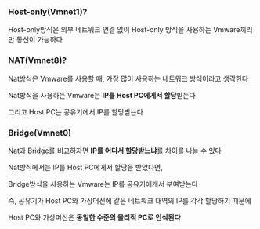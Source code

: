 ### **Host-only(Vmnet1)?**

Host-only방식은 외부 네트워크 연결 없이 Host-only 방식을 사용하는 Vmware끼리만 통신이 가능하다

### **NAT(Vmnet8)?**

Nat방식은 Vmware를 사용할 때, 가장 많이 사용하는 네트워크 방식이라고 생각한다

Nat방식을 사용하는 Vmware는 **IP를 Host PC에게서 할당**받는다 

그리고 Host PC는 공유기에서 IP를 할당받는다

### **Bridge(Vmnet0)**

Nat과 Bridge를 비교하자면 **IP를 어디서 할당받느냐**를 차이를 나눌 수 있다

Nat방식에서는 IP를 Host PC에게서 할당을 받았다면,

Bridge방식을 사용하는 Vmware는 IP를 공유기에게서 부여받는다

즉, 공유기가 Host PC와 가상머신에 같은 네트워크 대역의 IP를 각각 할당하기 때문에

Host PC와 가상머신은 **동일한 수준의 물리적 PC로 인식된다**